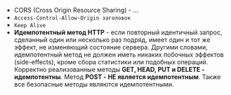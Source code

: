 - CORS (Cross Origin Resource Sharing) - ...
- `Access-Control-Allow-Origin заголовок` 
- `Keep Alive`
- **Идемпотентный метод HTTP** - если повторный идентичный запрос, сделанный один или несколько раз подряд, имеет один и тот же эффект, не изменяющий состояние сервера. Другими словами, идемпотентный метод не должен иметь никаких побочных эффектов (side-effects), кроме сбора статистики или подобных операций.
Корректно реализованные методы **GET, HEAD, PUT и DELETE - идемпотентны**. Метод **POST - НЕ является идемпотентным**. Также все безопасные методы являются идемпотентными.
